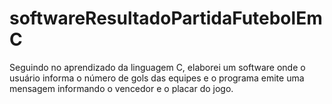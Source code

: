 # softwareResultadoPartidaFutebolEmC
Seguindo no aprendizado da linguagem C, elaborei um software onde o usuário informa o número de gols das equipes e o programa emite uma mensagem informando o vencedor e o placar do jogo.
